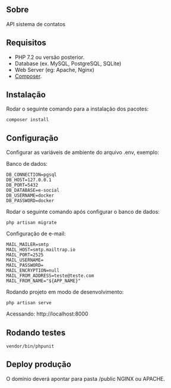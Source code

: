 ## Sobre

API sistema de contatos

## Requisitos
- PHP 7.2 ou versão posterior.
- Database (ex. MySQL, PostgreSQL, SQLite)
- Web Server (eg: Apache, Nginx)
- [Composer](https://getcomposer.org/).

## Instalação

Rodar o seguinte comando para a instalação dos pacotes:

```
composer install
```

## Configuração
Configurar as variáveis de ambiente do arquivo .env, exemplo:

Banco de dados:
```
DB_CONNECTION=pgsql
DB_HOST=127.0.0.1
DB_PORT=5432
DB_DATABASE=e-social
DB_USERNAME=docker
DB_PASSWORD=docker
```

Rodar o seguinte comando após configurar o banco de dados:
```
php artisan migrate
```

Configuração de e-mail:
```
MAIL_MAILER=smtp
MAIL_HOST=smtp.mailtrap.io
MAIL_PORT=2525
MAIL_USERNAME=
MAIL_PASSWORD=
MAIL_ENCRYPTION=null
MAIL_FROM_ADDRESS=teste@teste.com
MAIL_FROM_NAME="${APP_NAME}"
```

Rodando projeto em modo de desenvolvimento:
```
php artisan serve
```

Acessando: http://localhost:8000

## Rodando testes

```
vendor/bin/phpunit
```

## Deploy produção
O domínio deverá apontar para pasta /public NGINX ou APACHE.



